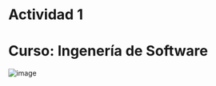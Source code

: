# Actividad 1
# Curso: Ingenería de Software
![image](https://github.com/PedroMO11/app_farmacia/assets/83974253/ac2bb01e-839b-4fb5-9cfa-f9197a6b7c0c)
